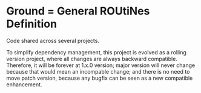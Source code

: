 Ground = General ROUtiNes Definition
======================================================================

Code shared across several projects.

To simplify dependency management, this project is evolved as a rolling
version project, where all changes are always backward compatible.
Therefore, it will be forever at 1.x.0 version;
major version will never change because that would mean an incompable change;
and there is no need to move patch version, because any bugfix can be
seen as a new compatible enhancement.
